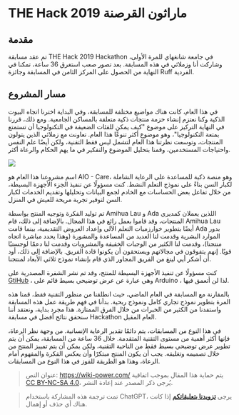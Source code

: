 # THE Hack 2019 ماراثون القرصنة

## مقدمة

تم عقد مسابقة THE Hack 2019 Hackathon في جامعة شانغهاي للمرة الأولى، وشاركت أنا وزملائي في هذه المسابقة. بعد تصور صعب استغرق 36 ساعة، تمكنا في النهاية من الحصول على المركز الثامن في المسابقة وجائزة Ruff الفردية.

## مسار المشروع

في هذا العام، كانت هناك مواضيع مختلفة للمسابقة، وفي البداية اخترنا اتجاه البيوت الذكية وكنا نعتزم إنشاء حزمة منتجات ذكية متعلقة بالمساكن الجامعية. ومع ذلك، قررنا في النهاية التركيز على موضوع "كيف يمكن للفئات الضعيفة في التكنولوجيا أن تستمتع بمتعة التكنولوجيا"، وهو موضوع أكثر تنوعًا هذا العام. تعاونت مع زملائي الذين يتولون المنتجات، وتوسعت نظرتنا هذا العام لتشمل ليس فقط التقنية، ولكن أيضًا علم النفس واحتياجات المستخدمين، وقمنا بتحليل الموضوع والتفكير في ما يهم الحكام والرعاة أكثر.

![](https://media.wiki-power.com/img/72fa421a32841af4c9cb339132b30fe.jpg)

اسم مشروعنا هذا العام هو AIO - Care، وهو منصة ذكية للمساعدة على الرعاية الشاملة لكبار السن بناءً على نموذج التعلم النشط. كنت مسؤولًا عن تنفيذ الجزء الأجهزة البسيطة، من خلال تفاعل بعض الحساسات مع الخادم لجمع البيانات وتحليلها وتقديم الخدمات لكبار السن لتوفير تجربة مريحة للعيش في المنزل.

تم توليد الفكرة وتوجيه المنتج بواسطة Amihua Lau و Ada اللذين يعملان كمديري المنتجات، وقد قاموا بعمل رائع في هذا المجال. بالإضافة إلى ذلك، قام Amihua Lau أيضًا بتطوير خوارزميات التعلم الآلي وإعداد العروض التقديمية، بينما قامت Ada بدور الموارد البشرية وقدمت لنا العديد من المساعدة والمشورة (وهذا يحدد مباشرة اتجاه منتجنا)، وقدمت لنا الكثير من الوجبات الخفيفة والمشروبات وقدمت لنا دعمًا لوجستيًا قويًا. إنهم يتفوقون في مجالاتهم ويستحقون أن يكونوا قادة الفريق. بالإضافة إلى ذلك، أود أن أشكر أيي لينغ من الفريق المجاور الذي قام بإنشاء نموذج ثلاثي الأبعاد لمنتجنا.

كنت مسؤولًا عن تنفيذ الأجهزة البسيطة للمنتج، وقد تم نشر الشفرة المصدرية على [GtiHub](https://github.com/linyuxuanlin/Project-of-THE-Hack) ، وهي عبارة عن عرض توضيحي بسيط قائم على Arduino ، لذا لن أتعمق فيها.

بالمقارنة مع المسابقة في العام الماضي، حيث انطلقنا من منظور التقنية فقط، قمنا هذه المرة بتطوير نموذج تجاري كامل ونموذج ربحية. بدأنا في فهم طريقة عمل هذه المسابقة واستفدنا من الكثير من الخبرات من خلال الفرق الممتازة. هذا مجرد بداية، ونعتقد أننا سنحقق نتائج أفضل في مسابقة Hackathon العام المقبل.

في هذا النوع من المسابقات، يتم دائمًا تقدير الرعاية الإنسانية. من وجهة نظر الرعاة، فإنها أكثر أهمية من مستوى التقنية المتقدمة. خلال 36 ساعة من المسابقة، يمكن أن يتم تطوير عرض توضيحي بسيط فقط من الناحية التقنية، ولكن يمكن أن يتم تمييز المنتج من خلال تصميمه وتغليفه. يجب أن يكون المنتج مبتكرًا وأن يعكس الفكرة والمفهوم أمام الرعاة، وهذا هو الطريقة للفوز في هذا النوع من المسابقات.

> عنوان النص: <https://wiki-power.com/>
> يتم حماية هذا المقال بموجب اتفاقية [CC BY-NC-SA 4.0](https://creativecommons.org/licenses/by/4.0/deed.zh)، يُرجى ذكر المصدر عند إعادة النشر.

> تمت ترجمة هذه المشاركة باستخدام ChatGPT، يرجى [**تزويدنا بتعليقاتكم**](https://github.com/linyuxuanlin/Wiki_MkDocs/issues/new) إذا كانت هناك أي حذف أو إهمال.
